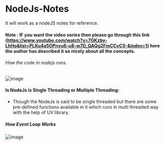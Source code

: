 # NodeJs-Notes
It will work as a nodeJS notes for reference.
#### Note : IF you want the video series then please go through this link (https://www.youtube.com/watch?v=7GKzby-LhHo&list=PLKu4a5OPnvu6-u8-w7D_QAQg2FmCCvC5-&index=1) here the author has described it so nicely about all the concepts.
###### How the code in nodejs runs.
![image](https://user-images.githubusercontent.com/8691837/115772225-7a925b80-a3cc-11eb-9f2e-230e5904c652.png)

#### Is NodeJs is Single Threading or Multiple Threading:
* Though the NodeJs is said to be single threaded but there are some pre-defined functions available in it which runs in multi threaded way with the help of UV library.


##### How Event Loop Works
![image](https://user-images.githubusercontent.com/8691837/115775605-ba5b4200-a3d0-11eb-94e1-9eda05c4c3dc.png)

